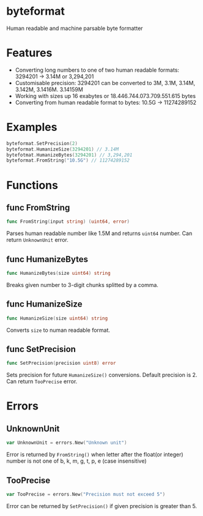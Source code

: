 # byteformat
Human readable and machine parsable byte formatter

# Features

- Converting long numbers to one of two human readable formats: 3294201 -> 3.14M or 3,294,201
- Customisable precision: 3294201 can be converted to 3M, 3.1M, 3.14M, 3.142M, 3.1416M. 3.14159M
- Working with sizes up 16 exabytes or 18.446.744.073.709.551.615 bytes
- Converting from human readable format to bytes: 10.5G -> 11274289152

# Examples
```go
byteformat.SetPrecision(2)
byteformat.HumanizeSize(3294201) // 3.14M
bytefotmat.HumanizeBytes(3294201) // 3,294,201
byteformat.FromString("10.5G") // 11274289152
```

# Functions

## func FromString
```go
func FromString(input string) (uint64, error)
```
Parses human readable number like 1.5M and returns ```uint64``` number. Can return ```UnknownUnit``` error.

## func HumanizeBytes
```go
func HumanizeBytes(size uint64) string
```
Breaks given number to 3-digit chunks splitted by a comma.

## func HumanizeSize
```go
func HumanizeSize(size uint64) string
```
Converts ```size``` to numan readable format.

## func SetPrecision
```go
func SetPrecision(precision uint8) error
```
Sets precision for future ```HumanizeSize()``` conversions. Default precision is 2. Can return ```TooPrecise``` error.

# Errors
## UnknownUnit
```go
var UnknownUnit = errors.New("Unknown unit")
```
Error is returned by ```FromString()``` when letter after the float(or integer) number is not one of b, k, m, g, t, p, e (case insensitive)

## TooPrecise
```go
var TooPrecise = errors.New("Precision must not exceed 5")
```
Error can be returned by ```SetPrecision()``` if given precision is greater than 5.
